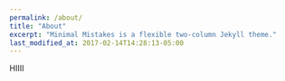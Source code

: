 ```yaml
---
permalink: /about/
title: "About"
excerpt: "Minimal Mistakes is a flexible two-column Jekyll theme."
last_modified_at: 2017-02-14T14:28:13-05:00
---
```

HIIII

